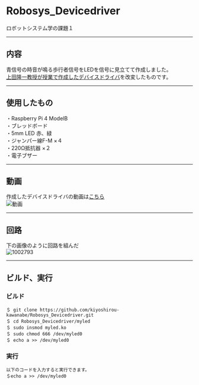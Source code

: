 # Robosys_Devicedriver
ロボットシステム学の課題１

---
## 内容 
青信号の時音が鳴る歩行者信号をLEDを信号に見立てて作成しました。  
[上田隆一教授が授業で作成したデバイスドライバ](https://github.com/ryuichiueda/robosys_device_drivers/blob/master/myled.c)を改変したものです。

---
## 使用したもの
・Raspberry Pi 4 ModelB  
・ブレッドボード  
・5mm LED 赤、緑  
・ジャンパー線F-M ×４  
・220Ω抵抗器 ×２  
・電子ブザー  

---
## 動画
作成したデバイスドライバの動画は[こちら](https://youtu.be/p71gfhBcQgs)<br>
![動画](https://user-images.githubusercontent.com/53420739/100972579-5dbfcd80-357c-11eb-821a-4fb5df8ad853.jpg)

---
## 回路  
下の画像のように回路を組んだ  
![1002793](https://user-images.githubusercontent.com/53420739/100973653-47b30c80-357e-11eb-9b09-fa11af3cbf2c.jpg)


---
## ビルド、実行
### ビルド
```
＄ git clone https://github.com/kiyoshirou-kawanabe/Robosys_Devicedriver.git  
＄ cd Robosys_Devicedriver/myled  
＄ sudo insmod myled.ko  
＄ sudo chmod 666 /dev/myled0  
＄ echo a >> /dev/myled0  
```  
### 実行
```  
以下のコードを入力すると実行できます。  
＄echo a >> /dev/myled0  
